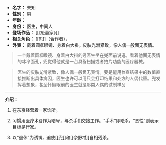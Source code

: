 
- **名字：** 未知
- **性别：** 男
- **年龄：** 
- **身份：** 医生，中间人
- **登场作品：** [[《恐妻家》]]
- **相关角色：** [[兜]]（合作者），
- **外表：** 戴着圆框眼镜、身着白大褂。皮肤光滑紧致，像人偶一般面无表情。

> 一个戴着圆框眼镜、身着白大褂的男医生坐在兜面前说道。看着他面无表情的冰冷面孔，兜觉得他就是一台具备扫描或者拍片功能的医疗器械。

> 医生的皮肤光滑紧致，像人偶一般面无表情。要是能用检查结果中的数值直接推断出具体病因，医生也许可以用只会打印结果和处方的人偶代替。兜发挥着想象，甚至怀疑眼前的医生就是那类人偶的试制样品

---

**介绍：** 

1. 在东京经营着一家诊所。

2. 习惯用医疗术语作为暗号，与杀手们交接工作。“手术”即暗杀，“恶性”则表示目标是行家。

3. 以“退休”为诱饵，迫使[[兜]]和[[奈野村]]自相残杀。